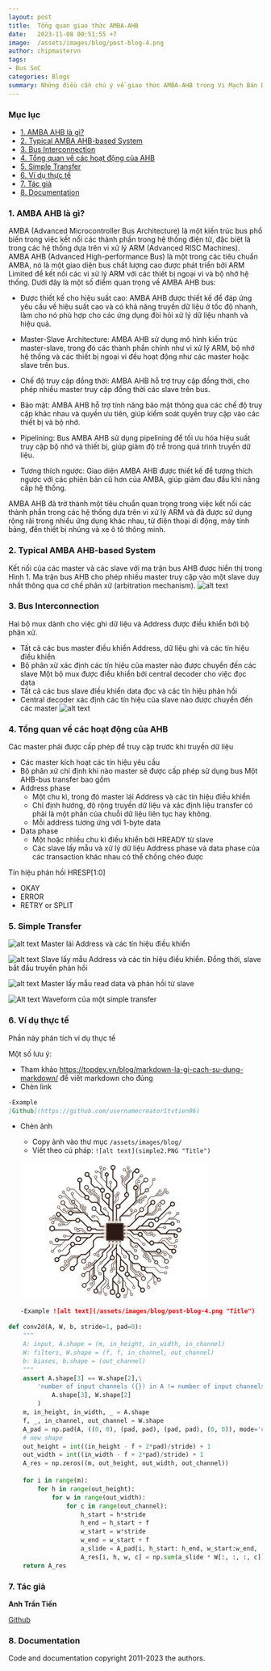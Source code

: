 ```yaml
---
layout: post
title:  Tổng quan giao thức AMBA-AHB
date:   2023-11-08 00:51:55 +7
image:  /assets/images/blog/post-blog-4.png
author: chipmastervn
tags:   
- Bus SoC
categories: Blogs
summary: Những điều cần chú ý về giao thức AMBA-AHB trong Vi Mạch Bán Dẫn.
---
```


### Mục lục

- [1. AMBA AHB là gì?](#amba-ahb-la-gi)
- [2. Typical AMBA AHB-based System](#typical-amba-ahb-based-system)
- [3. Bus Interconnection](#bus-interconnection)
- [4. Tổng quan về các hoạt động của AHB](#tong-quan-ve-cac-hoat-dong-cua-ahb)
- [5. Simple Transfer](#simple-transfer)
- [6. Ví dụ thực tế](#vi-du-thuc-te)
- [7. Tác giả](#tac-gia)
- [8. Documentation](#tai-lieu-tham-khao)

<a name="amba-ahb-la-gi"></a>

### 1. AMBA AHB là gì?

AMBA (Advanced Microcontroller Bus Architecture) là một kiến trúc bus phổ biến trong việc kết nối các thành phần trong hệ thống điện tử, đặc biệt là trong các hệ thống dựa trên vi xử lý ARM (Advanced RISC Machines). AMBA AHB (Advanced High-performance Bus) là một trong các tiêu chuẩn AMBA, nó là một giao diện bus chất lượng cao được phát triển bởi ARM Limited để kết nối các vi xử lý ARM với các thiết bị ngoại vi và bộ nhớ hệ thống. Dưới đây là một số điểm quan trọng về AMBA AHB bus:

- Được thiết kế cho hiệu suất cao: AMBA AHB được thiết kế để đáp ứng yêu cầu về hiệu suất cao và có khả năng truyền dữ liệu ở tốc độ nhanh, làm cho nó phù hợp cho các ứng dụng đòi hỏi xử lý dữ liệu nhanh và hiệu quả.

- Master-Slave Architecture: AMBA AHB sử dụng mô hình kiến trúc master-slave, trong đó các thành phần chính như vi xử lý ARM, bộ nhớ hệ thống và các thiết bị ngoại vi đều hoạt động như các master hoặc slave trên bus.

- Chế độ truy cập đồng thời: AMBA AHB hỗ trợ truy cập đồng thời, cho phép nhiều master truy cập đồng thời các slave trên bus.

- Bảo mật: AMBA AHB hỗ trợ tính năng bảo mật thông qua các chế độ truy cập khác nhau và quyền ưu tiên, giúp kiểm soát quyền truy cập vào các thiết bị và bộ nhớ.

- Pipelining: Bus AMBA AHB sử dụng pipelining để tối ưu hóa hiệu suất truy cập bộ nhớ và thiết bị, giúp giảm độ trễ trong quá trình truyền dữ liệu.

- Tương thích ngược: Giao diện AMBA AHB được thiết kế để tương thích ngược với các phiên bản cũ hơn của AMBA, giúp giảm đau đầu khi nâng cấp hệ thống.

AMBA AHB đã trở thành một tiêu chuẩn quan trọng trong việc kết nối các thành phần trong các hệ thống dựa trên vi xử lý ARM và đã được sử dụng rộng rãi trong nhiều ứng dụng khác nhau, từ điện thoại di động, máy tính bảng, đến thiết bị nhúng và xe ô tô thông minh.

<a name="typical-amba-ahb-based-system"></a>

### 2. Typical AMBA AHB-based System

Kết nối của các master và các slave với ma trận bus AHB được hiển thị trong Hình 1. Ma trận bus AHB cho phép nhiều master truy cập vào một slave duy nhất thông qua cơ chế phân xử (arbitration mechanism).
![alt text](ahbSystem.PNG "Title")

<a name="bus-interconnection"></a>

### 3. Bus Interconnection

Hai bộ mux dành cho việc ghi dữ liệu và Address được điều khiển bởi bộ phân xử.
- Tất cả các bus master điều khiển Address, dữ liệu ghi và các tín hiệu điều khiển
- Bộ phân xử xác định các tín hiệu của master nào được chuyển đến các slave
Một bộ mux được điều khiển bởi central decoder cho việc đọc data
- Tất cả các bus slave điều khiển data đọc và các tín hiệu phản hồi
- Central decoder xác định các tín hiệu của slave nào được chuyển đến các master
![alt text](abitter.PNG "Title")

<a name="tong-quan-ve-cac-hoat-dong-cua-ahb"></a>

### 4. Tổng quan về các hoạt động của AHB

Các master phải được cấp phép để truy cập trước khi truyền dữ liệu
- Các master kích hoạt các tín hiệu yêu cầu
- Bộ phân xử chỉ định khi nào master sẽ được cấp phép sử dụng bus
Một AHB-bus transfer bao gồm
- Address phase
   * Một chu kì, trong đó master lái Address và các tín hiệu điều khiển
  * Chỉ định hướng, độ rộng truyền dữ liệu và xác định liệu transfer có phải là một phần của chuỗi dữ liệu liên tục hay không.
  *  Mỗi address tương ứng với 1-byte data 
- Data phase
  * Một hoặc nhiều chu kì điều khiển bởi HREADY từ slave
  * Các slave lấy mẫu và xử lý dữ liệu
Address phase và data phase của các transaction khác nhau có thể chồng chéo được

Tín hiệu phản hồi HRESP[1:0]
- OKAY
- ERROR
- RETRY or SPLIT

<a name="simple-transfer"></a>

### 5. Simple Transfer

![alt text](simple1.PNG "Title")
Master lái Address và các tín hiệu điều khiển

![alt text](simple2.PNG "Title")
Slave lấy mẫu Address và các tín hiệu điều khiển. Đồng thời, slave bắt đầu truyền phản hồi

![alt text](simple3.PNG "Title")
Master lấy mẫu read data và phản hồi từ slave

![Alt text](image.png)
Waveform của một simple transfer

<a name="vi-du-thuc-te"></a>

### 6. Ví dụ thực tế

Phần này phân tích ví dụ thực tế

Một số lưu ý:
- Tham khảo https://topdev.vn/blog/markdown-la-gi-cach-su-dung-markdown/ để viết markdown cho đúng
- Chèn link

```markdown
-Example 
[Github](https://github.com/usernamecreator1tvtien96)
```

- Chèn ảnh
  - Copy ảnh vào thư mục `/assets/images/blog/`
  - Viết theo cú pháp: `![alt text](simple2.PNG "Title")`

  ![alt text](/assets/images/blog/post-blog-4.png "Title")
  
  ```markdown
  -Example ![alt text](/assets/images/blog/post-blog-4.png "Title")
  ```

```python
def conv2d(A, W, b, stride=1, pad=0):
    """
    A: input, A.shape = (m, in_height, in_width, in_channel)
    W: filters, W.shape = (f, f, in_channel, out_channel)
    b: biases, b.shape = (out_channel)
    """
    assert A.shape[3] == W.shape[2],\
        'number of input channels ({}) in A != number of input channels ({}) in W'.format(
            A.shape[3], W.shape[2]
        )
    m, in_height, in_width, _ = A.shape
    f, _, in_channel, out_channel = W.shape
    A_pad = np.pad(A, ((0, 0), (pad, pad), (pad, pad), (0, 0)), mode='constant', constant_values=0)
    # new shape
    out_height = int((in_height - f + 2*pad)/stride) + 1
    out_width = int((in_width - f + 2*pad)/stride) + 1
    A_res = np.zeros((m, out_height, out_width, out_channel))

    for i in range(m):
        for h in range(out_height):
            for w in range(out_width):
                for c in range(out_channel):
                    h_start = h*stride
                    h_end = h_start + f
                    w_start = w*stride
                    w_end = w_start + f
                    a_slide = A_pad[i, h_start: h_end, w_start:w_end, :]
                    A_res[i, h, w, c] = np.sum(a_slide * W[:, :, :, c]) + b[c]
    return A_res
```

<a name="tac-gia"></a>

### 7. Tác giả
**Anh Trần Tiến**

[Github](https://github.com/usernamecreator1tvtien96)

<a name="tai-lieu-tham-khao"></a>

### 8. Documentation

Code and documentation copyright 2011-2023 the authors.
